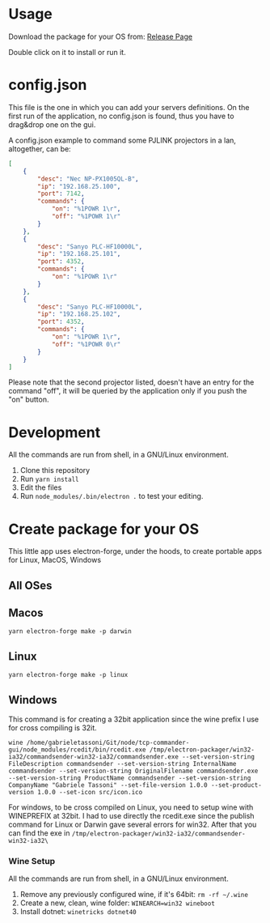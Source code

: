 # Usage

Download the package for your OS from: [Release Page](https://github.com/gabrieletassoni/tcp-commander-gui/releases)

Double click on it to install or run it.

# config.json

This file is the one in which you can add your servers definitions.
On the first run of the application, no config.json is found, thus you have to drag&drop one on the gui.

A config.json example to command some PJLINK projectors in a lan, altogether, can be:

```json
[
    {
        "desc": "Nec NP-PX1005QL-B",
        "ip": "192.168.25.100",
        "port": 7142,
        "commands": {
            "on": "%1POWR 1\r",
            "off": "%1POWR 1\r"
        }
    },
    {
        "desc": "Sanyo PLC-HF10000L",
        "ip": "192.168.25.101",
        "port": 4352,
        "commands": {
            "on": "%1POWR 1\r"
        }
    },
    {
        "desc": "Sanyo PLC-HF10000L",
        "ip": "192.168.25.102",
        "port": 4352,
        "commands": {
            "on": "%1POWR 1\r",
            "off": "%1POWR 0\r"
        }
    }
]
```

Please note that the second projector listed, doesn't have an entry for the command "off", it will be queried by the application only if you push the "on" button.

# Development

All the commands are run from shell, in a GNU/Linux environment.

1. Clone this repository
2. Run ```yarn install```
3. Edit the files
4. Run ```node_modules/.bin/electron .``` to test your editing.

# Create package for your OS

This little app uses electron-forge, under the hoods, to create portable apps for Linux, MacOS, Windows

## All OSes

## Macos

```shell
yarn electron-forge make -p darwin
```

## Linux

```shell
yarn electron-forge make -p linux
```

## Windows

This command is for creating a 32bit application since the wine prefix I use for cross compiling is 32it.

```shell
wine /home/gabrieletassoni/Git/node/tcp-commander-gui/node_modules/rcedit/bin/rcedit.exe /tmp/electron-packager/win32-ia32/commandsender-win32-ia32/commandsender.exe --set-version-string FileDescription commandsender --set-version-string InternalName commandsender --set-version-string OriginalFilename commandsender.exe --set-version-string ProductName commandsender --set-version-string CompanyName "Gabriele Tassoni" --set-file-version 1.0.0 --set-product-version 1.0.0 --set-icon src/icon.ico
```

For windows, to be cross compiled on Linux, you need to setup wine with WINEPREFIX at 32bit.
I had to use directly the rcedit.exe since the publish command for Linux or Darwin gave several errors for win32. After that you can find the exe in ```/tmp/electron-packager/win32-ia32/commandsender-win32-ia32\```

### Wine Setup

All the commands are run from shell, in a GNU/Linux environment.

1. Remove any previously configured wine, if it's 64bit: ```rm -rf ~/.wine```
2. Create a new, clean, wine folder: ```WINEARCH=win32 wineboot```
3. Install dotnet: ```winetricks dotnet40```
